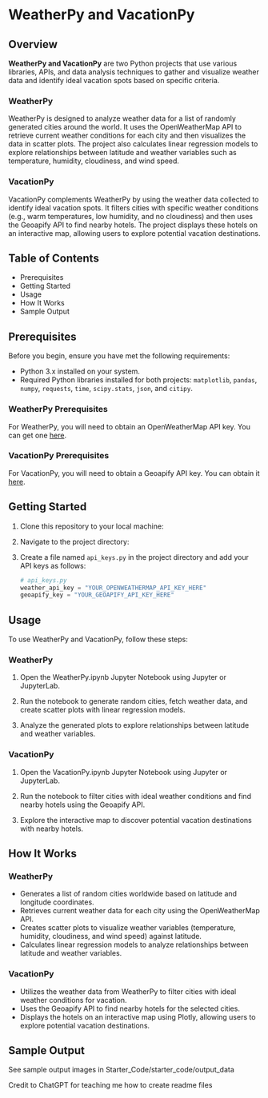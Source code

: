 # WeatherPy and VacationPy

## Overview

**WeatherPy and VacationPy** are two Python projects that use various libraries, APIs, and data analysis techniques to gather and visualize weather data and identify ideal vacation spots based on specific criteria.

### WeatherPy

WeatherPy is designed to analyze weather data for a list of randomly generated cities around the world. It uses the OpenWeatherMap API to retrieve current weather conditions for each city and then visualizes the data in scatter plots. The project also calculates linear regression models to explore relationships between latitude and weather variables such as temperature, humidity, cloudiness, and wind speed.

### VacationPy

VacationPy complements WeatherPy by using the weather data collected to identify ideal vacation spots. It filters cities with specific weather conditions (e.g., warm temperatures, low humidity, and no cloudiness) and then uses the Geoapify API to find nearby hotels. The project displays these hotels on an interactive map, allowing users to explore potential vacation destinations.

## Table of Contents

- Prerequisites
- Getting Started
- Usage
- How It Works
- Sample Output

## Prerequisites

Before you begin, ensure you have met the following requirements:

- Python 3.x installed on your system.
- Required Python libraries installed for both projects: `matplotlib`, `pandas`, `numpy`, `requests`, `time`, `scipy.stats`, `json`, and `citipy`.

### WeatherPy Prerequisites

For WeatherPy, you will need to obtain an OpenWeatherMap API key. You can get one [here](https://openweathermap.org/api).

### VacationPy Prerequisites

For VacationPy, you will need to obtain a Geoapify API key. You can obtain it [here](https://geoapify.com/).

## Getting Started

1. Clone this repository to your local machine:

2. Navigate to the project directory:

3. Create a file named `api_keys.py` in the project directory and add your API keys as follows:

   ```python
   # api_keys.py
   weather_api_key = "YOUR_OPENWEATHERMAP_API_KEY_HERE"
   geoapify_key = "YOUR_GEOAPIFY_API_KEY_HERE"
   ```

## Usage

To use WeatherPy and VacationPy, follow these steps:

### WeatherPy

1. Open the WeatherPy.ipynb Jupyter Notebook using Jupyter or JupyterLab.

2. Run the notebook to generate random cities, fetch weather data, and create scatter plots with linear regression models.

3. Analyze the generated plots to explore relationships between latitude and weather variables.

### VacationPy

1. Open the VacationPy.ipynb Jupyter Notebook using Jupyter or JupyterLab.

2. Run the notebook to filter cities with ideal weather conditions and find nearby hotels using the Geoapify API.

3. Explore the interactive map to discover potential vacation destinations with nearby hotels.

## How It Works

### WeatherPy

- Generates a list of random cities worldwide based on latitude and longitude coordinates.
- Retrieves current weather data for each city using the OpenWeatherMap API.
- Creates scatter plots to visualize weather variables (temperature, humidity, cloudiness, and wind speed) against latitude.
- Calculates linear regression models to analyze relationships between latitude and weather variables.

### VacationPy

- Utilizes the weather data from WeatherPy to filter cities with ideal weather conditions for vacation.
- Uses the Geoapify API to find nearby hotels for the selected cities.
- Displays the hotels on an interactive map using Plotly, allowing users to explore potential vacation destinations.

## Sample Output

See sample output images in Starter_Code/starter_code/output_data

Credit to ChatGPT for teaching me how to create readme files
